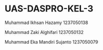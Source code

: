 # UAS-DASPRO-KEL-3

Muhammad Ikhsan Hazamy
1237050138

Muhammad Zaki Alghifari
1237050132

Muhammad Eka Mandiri Sujanto 
1237050079
